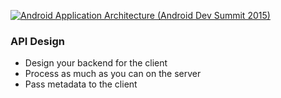 [![Android Application Architecture (Android Dev Summit 2015)](http://i.imgur.com/1AScb6h.png)](http://www.youtube.com/watch?v=BlkJzgjzL0c)

### API Design

* Design your backend for the client
* Process as much as you can on the server
* Pass metadata to the client
